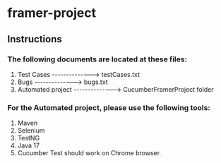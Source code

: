 # framer-project
## Instructions
### The following documents are located at these files:

1. Test Cases          --------------> testCases.txt
2. Bugs                --------------> bugs.txt
3. Automated project   --------------> CucumberFramerProject folder

### For the Automated project, please use the following tools:
1. Maven
2. Selenium
3. TestNG
4. Java 17
5. Cucumber
Test should work on Chrome browser.
